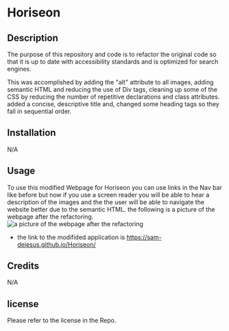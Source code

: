 # Horiseon
## Description
The purpose of this repository and code is to refactor the original code so that it is up to date with accessibility standards and is optimized for search engines.

This was accomplished by adding the "alt" attribute to all images, adding semantic HTML and reducing the use of Div tags, cleaning up some of the CSS by reducing the number of repetitive declarations and class attributes. added a concise, descriptive title and, changed some heading tags so they fall in sequential order.
## Installation
 N/A
## Usage
To use this modified Webpage for Horiseon you can use links in the Nav bar like before but now if you use a screen reader you will be able to hear a description of the images and the the user will be able to navigate the website better due to the semantic HTML. the following is a picture of the webpage after the refactoring.  
![a picture of the webpage after the refactoring](./Develop/assets/images/Horiseon.png) 

- the link to the modifided application is https://sam-dejesus.github.io/Horiseon/
## Credits
 N/A
## license
Please refer to the license in the Repo.